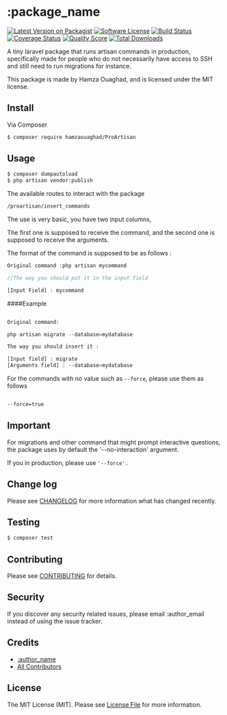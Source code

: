 # :package_name

[![Latest Version on Packagist][ico-version]][link-packagist]
[![Software License][ico-license]](LICENSE.md)
[![Build Status][ico-travis]][link-travis]
[![Coverage Status][ico-scrutinizer]][link-scrutinizer]
[![Quality Score][ico-code-quality]][link-code-quality]
[![Total Downloads][ico-downloads]][link-downloads]

A tiny laravel package that runs artisan commands in production, specifically made for people who do not necessarily have access to SSH and still need to run migrations for instance.

This package is made by Hamza Ouaghad, and is licensed under the MIT license.

## Install

Via Composer

``` bash
$ composer require hamzaouaghad/ProArtisan
```

## Usage

``` bash
$ composer dumpautoload
$ php artisan vendor:publish
```

The available routes to interact with the package 

```bash
/proartisan/insert_commands
```

The use is very basic, you have two input columns,

The first one is supposed to receive the command, and the second one is supposed to receive the arguments.

The format of the command is supposed to be as follows :

```php
Original command :php artisan mycommand

//The way you should put it in the input field

[Input Field] : mycommand
```

####Example

```php

Original command:

php artisan migrate --database=mydatabase

The way you should insert it :

[Input field] : migrate
[Arguments field] : --database=mydatabase
```

For the commands with no value such as `--force`, please use them as follows

```bash

--force=true

```

## Important
For migrations and other command that might prompt interactive questions, the package uses by default the '--no-interaction' 
argument.

If you in production, please use `'--force'.`

## Change log

Please see [CHANGELOG](CHANGELOG.md) for more information what has changed recently.

## Testing

``` bash
$ composer test
```

## Contributing

Please see [CONTRIBUTING](CONTRIBUTING.md) for details.

## Security

If you discover any security related issues, please email :author_email instead of using the issue tracker.

## Credits

- [:author_name][link-author]
- [All Contributors][link-contributors]

## License

The MIT License (MIT). Please see [License File](LICENSE.md) for more information.

[ico-version]: https://img.shields.io/packagist/v/league/:package_name.svg?style=flat-square
[ico-license]: https://img.shields.io/badge/license-MIT-brightgreen.svg?style=flat-square
[ico-travis]: https://img.shields.io/travis/thephpleague/:package_name/master.svg?style=flat-square
[ico-scrutinizer]: https://img.shields.io/scrutinizer/coverage/g/thephpleague/:package_name.svg?style=flat-square
[ico-code-quality]: https://img.shields.io/scrutinizer/g/thephpleague/:package_name.svg?style=flat-square
[ico-downloads]: https://img.shields.io/packagist/dt/league/:package_name.svg?style=flat-square

[link-packagist]: https://packagist.org/packages/league/:package_name
[link-travis]: https://travis-ci.org/thephpleague/:package_name
[link-scrutinizer]: https://scrutinizer-ci.com/g/thephpleague/:package_name/code-structure
[link-code-quality]: https://scrutinizer-ci.com/g/thephpleague/:package_name
[link-downloads]: https://packagist.org/packages/league/:package_name
[link-author]: https://github.com/:author_username
[link-contributors]: ../../contributors
